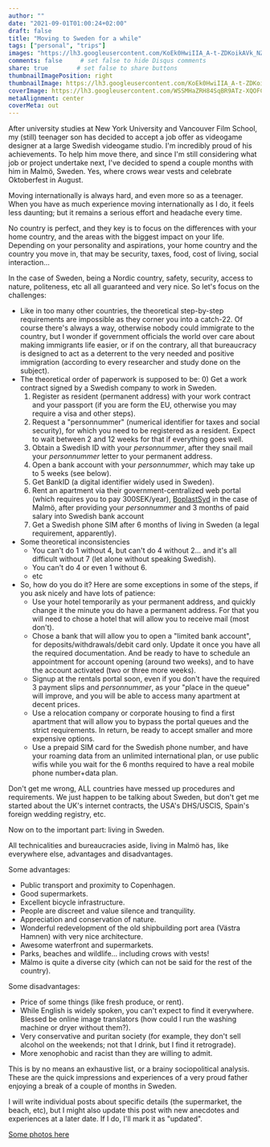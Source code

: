 ```yaml
---
author: ""
date: "2021-09-01T01:00:24+02:00"
draft: false
title: "Moving to Sweden for a while"
tags: ["personal", "trips"]
images: "https://lh3.googleusercontent.com/KoEk0HwiIIA_A-t-ZDKoikAVk_NZNUo3XnuUZQvUBeu10j3KEkwBeNT4wWlP41WDXc6ter_GmLkBo3sKpBycn0zjKkGnMSLLA-V5R7fH--0W_LdeMb8N4XSp-ynXS8HD6hI8B8g4ezs=w1920-h1080"
comments: false     # set false to hide Disqus comments
share: true        # set false to share buttons
thumbnailImagePosition: right
thumbnailImage: https://lh3.googleusercontent.com/KoEk0HwiIIA_A-t-ZDKoikAVk_NZNUo3XnuUZQvUBeu10j3KEkwBeNT4wWlP41WDXc6ter_GmLkBo3sKpBycn0zjKkGnMSLLA-V5R7fH--0W_LdeMb8N4XSp-ynXS8HD6hI8B8g4ezs=w1920-h1080
coverImage: https://lh3.googleusercontent.com/WSSMHaZRH84SqBR9ATz-XQOFC6sDUg7He9_bJqFArh58KBoMPS6x31WmaP1vg5NSkJ7HAcOxX4kaAzAf4nSBuBl-i10Exnpuf_ciJ2i4Weclj-382-pUVfkODW4I8pk1Ic4oOPQQM9g=w1920-h1080
metaAlignment: center
coverMeta: out
---
```


After university studies at New York University and Vancouver Film School, my (still) teenager son has decided to accept a job offer as videogame designer at a large Swedish videogame studio. I'm incredibly proud of his achievements. To help him move there, and since I'm still considering what job or project undertake next, I've decided to spend a couple months with him in Malmö, Sweden. Yes, where crows wear vests and celebrate Oktoberfest in August.

<!--more-->

Moving internationally is always hard, and even more so as a teenager. When you have as much experience moving internationally as I do, it feels less daunting; but it remains a serious effort and headache every time.

No country is perfect, and they key is to focus on the differences with your home country, and the areas with the biggest impact on your life. Depending on your personality and aspirations, your home country and the country you move in, that may be security, taxes, food, cost of living, social interaction...

In the case of Sweden, being a Nordic country, safety, security, access to nature, politeness, etc all all guaranteed and very nice. So let's focus on the challenges:

* Like in too many other countries, the theoretical step-by-step requirements are impossible as they corner you into a catch-22. Of course there's always a way, otherwise nobody could immigrate to the country, but I wonder if government officials the world over care about making immigrants life easier, or if on the contrary, all that bureaucracy is designed to act as a deterrent to the very needed and positive immigration (according to every researcher and study done on the subject).
* The theoretical order of paperwork is supposed to be:
  0) Get a work contract signed by a Swedish company to work in Sweden.
  1) Register as resident (permanent address) with your work contract and your passport (if you are form the EU, otherwise you may require a visa and other steps).
  2) Request a "personnummer" (numerical identifier for taxes and social security), for which you need to be registered as a resident. Expect to wait between 2 and 12 weeks for that if everything goes well.
  3) Obtain a Swedish ID with your *personnummer*, after they snail mail your *personnummer* letter to your permanent address.
  4) Open a bank account with your *personnummer*, which may take up to 5 weeks (see below).
  5) Get BankID (a digital identifier widely used in Sweden).
  6) Rent an apartment via their government-centralized web portal (which requires you to pay 300SEK/year), [BoplastSyd](https://www.boplatssyd.se) in the case of Malmö, after providing your *personnummer* and 3 months of paid salary into Swedish bank account
  7) Get a Swedish phone SIM after 6 months of living in Sweden (a legal requirement, apparently).
* Some theoretical inconsistencies
  - You can't do 1 without 4, but can't do 4 without 2... and it's all difficult without 7 (let alone without speaking Swedish).
  - You can't do 4 or even 1 without 6.
  - etc
* So, how do you do it? Here are some exceptions in some of the steps, if you ask nicely and have lots of patience:
  - Use your hotel temporarily as your permanent address, and quickly change it the minute you do have a permanent address. For that you will need to chose a hotel that will allow you to receive mail (most don't).
  - Chose a bank that will allow you to open a "limited bank account", for deposits/withdrawals/debit card only. Update it once you have all the required documentation. And be ready to have to schedule an appointment for account opening (around two weeks), and to have the account activated (two or three more weeks).
  - Signup at the rentals portal soon, even if you don't have the required 3 payment slips and *personnummer*, as your "place in the queue" will improve, and you will be able to access many apartment at decent prices.
  - Use a relocation company or corporate housing to find a first apartment that will allow you to bypass the portal queues and the strict requirements. In return, be ready to accept smaller and more expensive options.
  - Use a prepaid SIM card for the Swedish phone number, and have your roaming data from an unlimited international plan, or use  public wifis while you wait for the 6 months required to have a real mobile phone number+data plan.

Don't get me wrong, ALL countries have messed up procedures and requirements. We just happen to be talking about Sweden, but don't get me started about the UK's internet contracts, the USA's DHS/USCIS, Spain's foreign wedding registry, etc.

Now on to the important part: living in Sweden.

All technicalities and bureaucracies aside, living in Malmö has, like everywhere else, advantages and disadvantages.

Some advantages:

* Public transport and proximity to Copenhagen.
* Good supermarkets.
* Excellent bicycle infrastructure.
* People are discreet and value silence and tranquility.
* Appreciation and conservation of nature.
* Wonderful redevelopment of the old shipbuilding port area (Västra Hamnen) with very nice architecture.
* Awesome waterfront and supermarkets.
* Parks, beaches and wildlife... including crows with vests!
* Mälmo is quite a diverse city (which can not be said for the rest of the country).

Some disadvantages:

* Price of some things (like fresh produce, or rent).
* While English is widely spoken, you can't expect to find it everywhere. Blessed be online image translators (how could I run the washing machine or dryer without them?).
* Very conservative and puritan society (for example, they don't sell alcohol on the weekends; not that I drink, but I find it retrograde).
* More xenophobic and racist than they are willing to admit.

This is by no means an exhaustive list, or a brainy sociopolitical analysis. These are the quick impressions and experiences of a very proud father enjoying a break of a couple of months in Sweden.

I will write individual posts about specific details (the supermarket, the beach, etc), but I might also update this post with new anecdotes and experiences at a later date. If I do, I'll mark it as "updated".

[Some photos here](https://photos.app.goo.gl/vorrT1utUce66sqj8)
